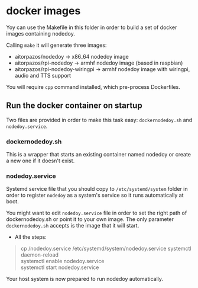 # docker images

Yoy can use the Makefile in this folder in order to build a set of docker images
containing nodedoy.

Calling `make` it will generate three images: 
- aitorpazos/nodedoy              -> x86_64 nodedoy image
- aitorpazos/rpi-nodedoy          -> armhf nodedoy image (based in raspbian)
- aitorpazos/rpi-nodedoy-wiringpi -> armhf nodedoy image with wiringpi, audio 
and TTS support

You will require `cpp` command installed, which pre-process Dockerfiles.

## Run the docker container on startup

Two files are provided in order to make this task easy: `dockernodedoy.sh` and 
`nodedoy.service`.

### dockernodedoy.sh

This is a wrapper that starts an existing container named nodedoy or create a new 
one if it doesn't exist.

### nodedoy.service

Systemd service file that you should copy to `/etc/systemd/system` folder in order to
register `nodedoy` as a system's service so it runs automatically at boot.

You might want to edit `nodedoy.service` file in order to set the right path of 
dockernodedoy.sh or point it to your own image. The only parameter `dockernodedoy.sh`
accepts is the image that it will start.

* All the steps:

>cp <this dir>/nodedoy.service /etc/systemd/system/nodedoy.service
>systemctl daemon-reload  
>systemctl enable nodedoy.service  
>systemctl start nodedoy.service  

Your host system is now prepared to run nodedoy automatically.

